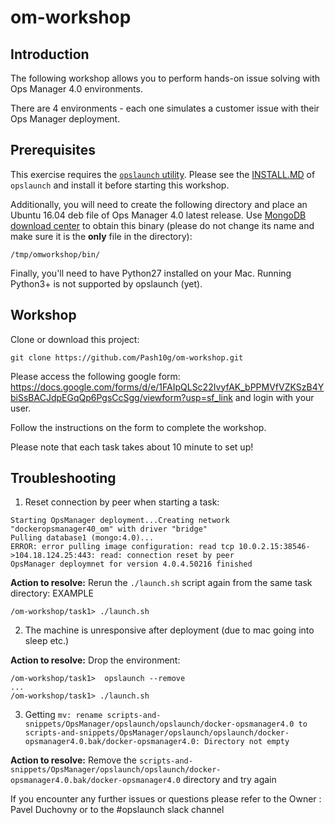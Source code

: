 # om-workshop

## Introduction

The following workshop allows you to perform hands-on issue solving with Ops Manager 4.0 environments.

There are 4 environments - each one simulates a customer issue with their Ops Manager deployment.

## Prerequisites

This exercise requires the [`opslaunch` utility](https://github.com/10gen/scripts-and-snippets/tree/master/OpsManager/opslaunch).  Please see the [INSTALL.MD](https://github.com/10gen/scripts-and-snippets/blob/master/OpsManager/opslaunch/INSTALL.md) of `opslaunch` and install it before starting this workshop.

Additionally, you will need to create the following directory and place an Ubuntu 16.04 deb file of Ops Manager 4.0 latest release. Use [MongoDB download center](https://www.mongodb.com/download-center/ops-manager/releases) to obtain this binary (please do not change its name and make sure it is the **only** file in the directory):
```
/tmp/omworkshop/bin/
```

Finally, you'll need to have Python27 installed on your Mac. Running Python3+ is not supported by opslaunch (yet).

## Workshop

Clone or download this project:
```
git clone https://github.com/Pash10g/om-workshop.git
```


Please access the following google form: https://docs.google.com/forms/d/e/1FAIpQLSc22IvyfAK_bPPMVfVZKSzB4YbiSsBACJdpEGqQp6PgsCcSgg/viewform?usp=sf_link and login with your user.

Follow the instructions on the form to complete the workshop.

Please note that each task takes about 10 minute to set up!

## Troubleshooting

1. Reset connection by peer when starting a task:
```
Starting OpsManager deployment...Creating network "dockeropsmanager40_om" with driver "bridge"
Pulling database1 (mongo:4.0)...
ERROR: error pulling image configuration: read tcp 10.0.2.15:38546->104.18.124.25:443: read: connection reset by peer
OpsManager deploymnet for version 4.0.4.50216 finished
```

**Action to resolve:** Rerun the `./launch.sh` script again from the same task directory:
EXAMPLE
```
/om-workshop/task1> ./launch.sh
```
2. The machine is unresponsive after deployment (due to mac going into sleep etc.)

**Action to resolve:** Drop the environment:
```
/om-workshop/task1>  opslaunch --remove
...
/om-workshop/task1> ./launch.sh
```

3. Getting `mv: rename scripts-and-snippets/OpsManager/opslaunch/opslaunch/docker-opsmanager4.0 to scripts-and-snippets/OpsManager/opslaunch/opslaunch/docker-opsmanager4.0.bak/docker-opsmanager4.0: Directory not empty`

**Action to resolve:** Remove the `scripts-and-snippets/OpsManager/opslaunch/opslaunch/docker-opsmanager4.0.bak/docker-opsmanager4.0` directory and try again

If you encounter any further issues or questions please refer to the Owner : Pavel Duchovny or to the #opslaunch slack channel
